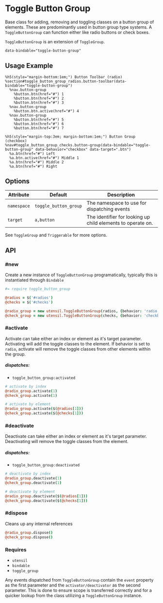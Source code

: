 
# Toggle Button Group
Base class for adding, removing and toggling classes on a button group
of elements. These are predominantly used in button group type systems.
A `ToggleButtonGroup` can function either like radio buttons or check
boxes.

`ToggleButtonGroup` is an extension of `ToggleGroup`.

```html
data-bindable="toggle-button-group"
```

## Usage Example

<!--~ markup/toggle_button_group.html.haml -->
```haml
%h5(style="margin-bottom:1em;") Button Toolbar (radio)
%section#toggle_button_group_radios.button-toolbar(data-bindable="toggle-button-group")
  %nav.button-group
    %button.btn(href="#") 1
    %button.btn(href="#") 2
    %button.btn(href="#") 3
  %nav.button-group
    %button.btn.active(href="#") 4
  %nav.button-group
    %button.btn(href="#") 5
    %button.btn(href="#") 6
    %button.btn(href="#") 7

%h5(style="margin-top:3em; margin-bottom:1em;") Button Group (checkbox)
%nav#toggle_button_group_checks.button-group(data-bindable="toggle-button-group" data-behavior="checkbox" data-target=".btn")
  %a.btn(href="#") Left
  %a.btn.active(href="#") Middle 1
  %a.btn(href="#") Middle 2
  %a.btn(href="#") Right
```
<!-- end -->

## Options

Attribute   | Default               | Description
----------- | --------------------- | -------------------------------------------
`namespace` | `toggle_button_group` | The namespace to use for dispatching events
`target`    | `a,button`            | The identifier for looking up child elements to operate on.

See `ToggleGroup` and `Triggerable` for more options.


## API

### #new
Create a new instance of `ToggleButtonGroup` programatically, typically
this is instantiated through `Bindable`

```coffee
#= require toggle_button_group

@radios = $('#radios')
@checks = $('#checks')

@radio_group = new utensil.ToggleButtonGroup(radios, {behavior: 'radio'})
@check_group = new utensil.ToggleButtonGroup(checks, {behavior: 'checkbox'})
```

### #activate
Activate can take either an index or element as it's target parameter.
Activating will add the toggle classes to the element. If behavior is
set to `radio`, activate will remove the toggle classes from other
elements within the group.

##### dispatches:
- `toggle_button_group:activated`

```coffee
# activate by index
@radio_group.activate(1)
@check_group.activate(1)

# activate by element
@radio_group.activate($(@radios[1]))
@check_group.activate($(@checks[1]))
```

### #deactivate
Deactivate can take either an index or element as it's target parameter.
Deactivating will remove the toggle classes from the element.

##### dispatches:
- `toggle_button_group:deactivated`

```coffee
# deactivate by index
@radio_group.deactivate(1)
@check_group.deactivate(1)

# deactivate by element
@radio_group.deactivate($(@radios[1]))
@check_group.deactivate($(@checks[1]))
```

### #dispose
Cleans up any internal references 

```coffee
@radio_group.dispose()
@check_group.dispose()
```

### Requires
- `utensil`
- `bindable`
- `toggle_group`

Any events dispatched from `ToggleButtonGroup` contain the `event`
property as the first parameter and the `activator/deactivator` as the
second parameter. This is done to ensure scope is transferred correctly
and for a quicker lookup from the class utilizing a `ToggleButtonGroup`
instance.

